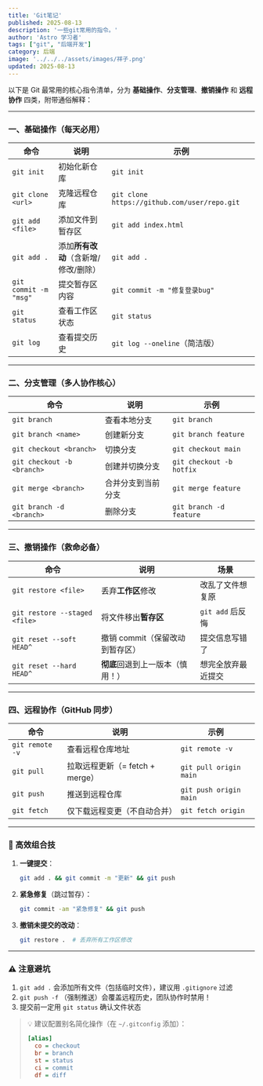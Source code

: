 ```yaml
---
title: 'Git笔记'
published: 2025-08-13
description: '一些git常用的指令。'
author: 'Astro 学习者'
tags: ["git", "后端开发"]
category: 后端 
image: '../../../assets/images/祥子.png'
updated: 2025-08-13
---
```


以下是 Git 最常用的核心指令清单，分为 **基础操作**、**分支管理**、**撤销操作** 和 **远程协作** 四类，附带通俗解释：

---

### 一、基础操作（每天必用）

| 命令 | 说明 | 示例 |
|------|------|------|
| `git init` | 初始化新仓库 | `git init` |
| `git clone <url>` | 克隆远程仓库 | `git clone https://github.com/user/repo.git` |
| `git add <file>` | 添加文件到暂存区 | `git add index.html` |
| `git add .` | 添加**所有改动**（含新增/修改/删除） | `git add .` |
| `git commit -m "msg"` | 提交暂存区内容 | `git commit -m "修复登录bug"` |
| `git status` | 查看工作区状态 | `git status` |
| `git log` | 查看提交历史 | `git log --oneline`（简洁版） |

---

### 二、分支管理（多人协作核心）

| 命令 | 说明 | 示例 |
|------|------|------|
| `git branch` | 查看本地分支 | `git branch` |
| `git branch <name>` | 创建新分支 | `git branch feature` |
| `git checkout <branch>` | 切换分支 | `git checkout main` |
| `git checkout -b <branch>` | 创建并切换分支 | `git checkout -b hotfix` |
| `git merge <branch>` | 合并分支到当前分支 | `git merge feature` |
| `git branch -d <branch>` | 删除分支 | `git branch -d feature` |

---

### 三、撤销操作（救命必备）

| 命令 | 说明 | 场景 |
|------|------|------|
| `git restore <file>` | 丢弃**工作区**修改 | 改乱了文件想复原 |
| `git restore --staged <file>` | 将文件移出**暂存区** | `git add` 后反悔 |
| `git reset --soft HEAD^` | 撤销 commit（保留改动到暂存区） | 提交信息写错了 |
| `git reset --hard HEAD^` | **彻底**回退到上一版本（慎用！） | 想完全放弃最近提交 |

---

### 四、远程协作（GitHub 同步）

| 命令 | 说明 | 示例 |
|------|------|------|
| `git remote -v` | 查看远程仓库地址 | `git remote -v` |
| `git pull` | 拉取远程更新（= fetch + merge） | `git pull origin main` |
| `git push` | 推送到远程仓库 | `git push origin main` |
| `git fetch` | 仅下载远程变更（不自动合并） | `git fetch origin` |

---

### 🚀 高效组合技

1. **一键提交**：  

   ```bash
   git add . && git commit -m "更新" && git push
   ```

2. **紧急修复**（跳过暂存）：  

   ```bash
   git commit -am "紧急修复" && git push
   ```

3. **撤销未提交的改动**：  

   ```bash
   git restore .  # 丢弃所有工作区修改
   ```

---

### ⚠️ 注意避坑

1. `git add .` 会添加所有文件（包括临时文件），建议用 `.gitignore` 过滤
2. `git push -f` （强制推送）会覆盖远程历史，团队协作时禁用！
3. 提交前一定用 `git status` 确认文件状态

> 💡 建议配置别名简化操作（在 `~/.gitconfig` 添加）：  
>
> ```ini
> [alias]
>   co = checkout
>   br = branch
>   st = status
>   ci = commit
>   df = diff
> ```
